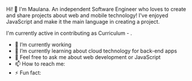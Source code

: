 Hi! 👋 I'm Maulana.
An independent Software Engineer who loves to create and share projects about web and mobile technology! I've enjoyed JavaScript and make it the main language in creating a project.

I'm currently active in contributing as Curriculum - .

- 🔭 I’m currently working
- 🌱 I’m currently learning about cloud technology for back-end apps
- 💬 Feel free to ask me about web development or JavaScript
- 📫 How to reach me: 
- ⚡ Fun fact: 
